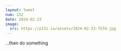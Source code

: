 ```yaml
---
layout: tweet
num: 152
date: 2024-02-23
image:
  src: https://p13i.io/assets/2024-02-23-757d.jpg
---
```


...then do something
